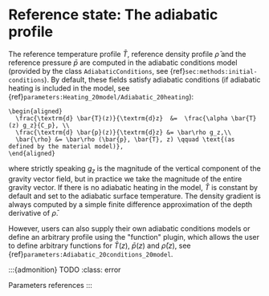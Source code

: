 
# Reference state: The adiabatic profile

The reference temperature profile $\bar{T}$, reference density profile $\bar{\rho}$ and the reference pressure $\bar{p}$ are computed in the adiabatic conditions model (provided by the class `AdiabaticConditions`, see {ref}`sec:methods:initial-conditions`).
By default, these fields satisfy adiabatic conditions (if adiabatic heating is included in the model, see {ref}`parameters:Heating_20model/Adiabatic_20heating`):

```{math}
\begin{aligned}
  \frac{\textrm{d} \bar{T}(z)}{\textrm{d}z}  &=  \frac{\alpha \bar{T}(z) g_z}{C_p}, \\
  \frac{\textrm{d} \bar{p}(z)}{\textrm{d}z} &= \bar\rho g_z,\\
  \bar{\rho} &= \bar\rho (\bar{p}, \bar{T}, z) \qquad \text{(as defined by the material model)},
\end{aligned}
```
where strictly speaking $g_z$ is the magnitude of the vertical component of the gravity vector field, but in practice we take the magnitude of the entire gravity vector.
If there is no adiabatic heating in the model, $\bar{T}$ is constant by default and set to the adiabatic surface temperature.
The density gradient is always computed by a simple finite difference approximation of the depth derivative of $\bar{\rho}$.

However, users can also supply their own adiabatic conditions models or define an arbitrary profile using the "function" plugin, which allows the user to define arbitrary functions for $\bar{T}(z)$, $\bar{p}(z)$ and $\bar{\rho}(z)$, see {ref}`parameters:Adiabatic_20conditions_20model`.

:::{admonition} TODO
:class: error

Parameters references
:::
